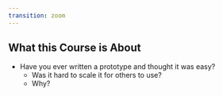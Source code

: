 ```yaml
---
transition: zoom
---
```


## What this Course is About

- Have you ever written a prototype and thought it was easy?
  - Was it hard to scale it for others to use?
  - Why?
